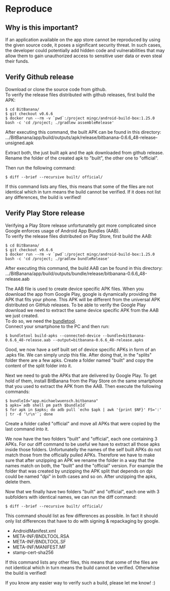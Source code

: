 # Reproduce

## Why is this important?

If an application available on the app store cannot be reproduced by using the given source code, it poses a significant security threat. In such cases, the developer could potentially add hidden code and vulnerabilities that may allow them to gain unauthorized access to sensitive user data or even steal their funds.


## Verify Github release
Download or clone the source code from github.  
To verify the release files distributed with github releases, first build the APK:
```
$ cd BitBanana/
$ git checkout v0.6.6
$ docker run --rm -v `pwd`:/project mingc/android-build-box:1.25.0 bash -c 'cd /project; ./gradlew assembleRelease'
```
After executing this command, the built APK can be found in this directory:
.../BitBanana/app/build/outputs/apk/release/bitbanana-0.6.6_48-release-unsigned.apk

Extract both, the just built apk and the apk downloaded from github release.
Rename the folder of the created apk to "built", the other one to "official".

Then run the following command:

```
$ diff --brief --recursive built/ official/
```

If this command lists any files, this means that some of the files are not identical which in turn means the build cannot be verified. If it does not list any differences, the build is verified!

## Verify Play Store release
Verifying a Play Store release unfortunatelly got more complicated since Google enforces usage of Android App Bundles (AAB).  
To verify the release files distributed on Play Store, first build the AAB:
```
$ cd BitBanana/
$ git checkout v0.6.6
$ docker run --rm -v `pwd`:/project mingc/android-build-box:1.25.0 bash -c 'cd /project; ./gradlew bundleRelease'
```
After executing this command, the build AAB can be found in this directory:
.../BitBanana/app/build/outputs/bundle/release/bitbanana-0.6.6_48-release.aab

The AAB file is used to create device specific APK files.
When you download the app from Google Play, google is dynamically providing the APK that fits your phone. This APK will be different from the universal APK distributed on GitHub releases. To be able to verify the Google Play download we need to extract the same device specific APK from the AAB we just created.  
To do so, we need the [bundletool][bundletool].  
Connect your smartphone to the PC and then run:

```
$ bundletool build-apks --connected-device --bundle=bitbanana-0.6.6_48-release.aab --output=bitbanana-0.6.6_48-release.apks
```

Good, we now have a self built set of device specific APKs in form of an .apks file.
We can simply unzip this file. After doing that, in the "splits" folder there are a few apks.
Create a folder named "built" and copy the content of the split folder into it.  

Next we need to grab the APKs that are delivered by Google Play.
To get hold of them, install BitBanana from the Play Store on the same smartphone that you used to extract the APK from the AAB.
Then execute the following commands:

```
$ bundleId="app.michaelwuensch.bitbanana"
$ apks=`adb shell pm path $bundleId`
$ for apk in $apks; do adb pull `echo $apk | awk '{print $NF}' FS=':' | tr -d '\r\n'`; done
```
Create a folder called "official" and move all APKs that were copied by the last command into it.

We now have the two folders "built" and "official", each one containing 3 APKs. For our diff command to be useful we have to extract all those apks inside those folders.
Unfortunatelly the names of the self built APKs do not match those from the officially pulled APKs. Therefore we have to make sure that after unzipping an APK we rename the folder in a way that the names match on both, the "built" and the "official" version.
For example the folder that was created by unzipping the APK split that depends on dpi could be named "dpi" in both cases and so on.
After unzipping the apks, delete them.

Now that we finally have two folders "built" and "official", each one with 3 subfolders with identical names, we can run the diff command:

```
$ diff --brief --recursive built/ official/
```

This command should list as few differences as possible. In fact it should only list differences that have to do with signing & repackaging by google.

- AndroidManifest.xml
- META-INF/BNDLTOOL.RSA
- META-INF/BNDLTOOL.SF
- META-INF/MANIFEST.MF
- stamp-cert-sha256


If this command lists any other files, this means that some of the files are not identical which in turn means the build cannot be verified. Otherwhise the build is verified!

If you know any easier way to verify such a build, please let me know! :)

[bundletool]: https://github.com/google/bundletool